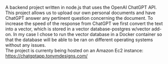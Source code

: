 A backend project written in node.js that uses the OpenAI ChatGPT API. 
This project allows us to upload our own personal documents and have ChatGPT answer any pertinent question concerning the document. 
To increase the speed of the response from ChatGPT we first convert the text into a vector, which is stored in a vector database-postgres w/vector add-on. 
In my case I chose to run the vector database in a Docker container so that the database will be able to be ran on different operating systems without any issues.  
The project is currenty being hosted on an Amazon Ec2 instance: https://chatgptapp.tonymdesigns.com/